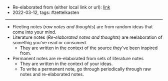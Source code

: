 - Re-elaborated from (either local link or url): [link](https://iampax.medium.com/fleeting-notes-vs-literature-notes-vs-permanent-notes-d44364fe5fe7#:~:text=Literature%20notes%20were%20your%20interpretations,with%20what%20you%20already%20have.)
- 2022-03-12, tags: #zettelkasten

---

* Fleeting notes (*raw notes and thoughts*) are from random ideas that come into your mind.
* Literature notes (*Re-elaborated notes and thoughts*) are reelaboration of somethig you've read or consumed. 
	* They are written in the context of the source they've been inspired from. 
* Permanent notes are re-elaborated from sets of literature notes 
	* They are written in the context of your ideas.
	* To write a permanent note, go through periodically through raw notes and re-elaborated notes.
	
	